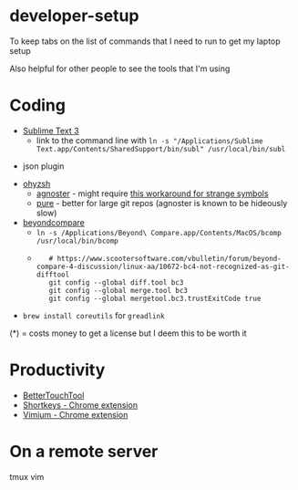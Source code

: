 # developer-setup
To keep tabs on the list of commands that I need to run to get my laptop setup 

Also helpful for other people to see the tools that I'm using

# Coding
* [Sublime Text 3](https://www.sublimetext.com/3)
  * link to the command line with `ln -s "/Applications/Sublime Text.app/Contents/SharedSupport/bin/subl" /usr/local/bin/subl`
- json plugin
* [ohyzsh](https://github.com/ohmyzsh/ohmyzsh)
  - [agnoster](https://github.com/agnoster/agnoster-zsh-theme) - might require [this workaround for strange symbols](https://github.com/ohmyzsh/ohmyzsh/issues/1906#issuecomment-275733922)
  - [pure](https://github.com/sindresorhus/pure) - better for large git repos (agnoster is known to be hideously slow)
* [beyondcompare](https://www.scootersoftware.com/)
  * `ln -s /Applications/Beyond\ Compare.app/Contents/MacOS/bcomp /usr/local/bin/bcomp`
  * ```
       # https://www.scootersoftware.com/vbulletin/forum/beyond-compare-4-discussion/linux-aa/10672-bc4-not-recognized-as-git-difftool
       git config --global diff.tool bc3
       git config --global merge.tool bc3
       git config --global mergetool.bc3.trustExitCode true
     ```
* `brew install coreutils` for `greadlink`

(*) = costs money to get a license but I deem this to be worth it

# Productivity 
* [BetterTouchTool](https://folivora.ai/)
* [Shortkeys - Chrome extension](https://chrome.google.com/webstore/detail/shortkeys-custom-keyboard/logpjaacgmcbpdkdchjiaagddngobkck?hl=en) 
* [Vimium - Chrome extension](https://chrome.google.com/webstore/detail/vimium/dbepggeogbaibhgnhhndojpepiihcmeb?hl=en)

# On a remote server
tmux
vim

